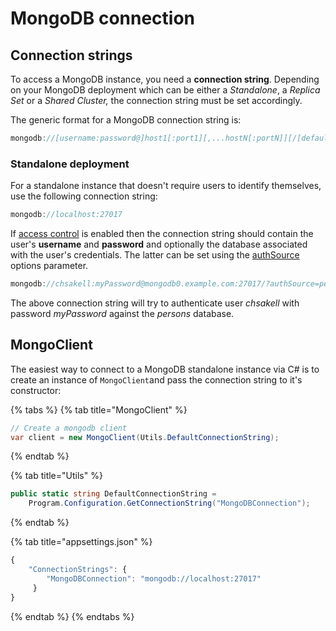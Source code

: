 # MongoDB connection

## Connection strings

To access a MongoDB instance, you need a **connection string**. Depending on your MongoDB deployment which can be either a _Standalone_, a _Replica Set_ or a _Shared Cluster,_ the connection string must be set accordingly.

The generic format for a MongoDB connection string is:

```csharp
mongodb://[username:password@]host1[:port1][,...hostN[:portN]][/[defaultauthdb][?options]]
```

### Standalone deployment

For a standalone instance that doesn't require users to identify themselves, use the following connection string:

```csharp
mongodb://localhost:27017
```

If [access control](https://docs.mongodb.com/manual/tutorial/enable-authentication/) is enabled then the connection string should contain the user's **username** and **password** and optionally the database associated with the user's credentials. The latter can be set using the [authSource](https://docs.mongodb.com/manual/reference/connection-string/#urioption.authSource) options parameter.

```csharp
mongodb://chsakell:myPassword@mongodb0.example.com:27017/?authSource=persons
```

The above connection string will try to authenticate user _chsakell_ with password _myPassword_ against the _persons_ database.

## MongoClient

The easiest way to connect to a MongoDB standalone instance via C\# is to create an instance of `MongoClient`and pass the connection string to it's constructor:

{% tabs %}
{% tab title="MongoClient" %}
```csharp
// Create a mongodb client
var client = new MongoClient(Utils.DefaultConnectionString);
```
{% endtab %}

{% tab title="Utils" %}
```csharp
public static string DefaultConnectionString = 
    Program.Configuration.GetConnectionString("MongoDBConnection");
```
{% endtab %}

{% tab title="appsettings.json" %}
```javascript
{
    "ConnectionStrings": {
        "MongoDBConnection": "mongodb://localhost:27017"
     }
}
```
{% endtab %}
{% endtabs %}

